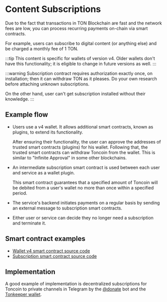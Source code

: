 # Content Subscriptions

Due to the fact that transactions in TON Blockchain are fast and the network fees are low, you can process recurring payments on-chain via smart contracts.

For example, users can subscribe to digital content (or anything else) and be charged a monthly fee of 1 TON.

:::tip
This content is specific for wallets of version v4. Older wallets don't have this functionality; it is eligible to change in future versions as well.
:::

:::warning
Subscription contract requires authorization exactly once, on installation; then it can withdraw TON as it pleases. Do your own research before attaching unknown subscriptions.

On the other hand, user can't get subscription installed without their knowledge.
:::

## Example flow

- Users use a v4 wallet. It allows additional smart contracts, known as plugins, to extend its functionality.

  After ensuring their functionality, the user can approve the addresses of trusted smart contracts (plugins) for his wallet. Following that, the trusted smart contracts can withdraw Toncoin from the wallet. This is similar to "Infinite Approval" in some other blockchains.

- An intermediate subscription smart contract is used between each user and service as a wallet plugin.

  This smart contract guarantees that a specified amount of Toncoin will be debited from a user's wallet no more than once within a specified period.

- The service's backend initiates payments on a regular basis by sending an external message to subscription smart contracts.

- Either user or service can decide they no longer need a subscription and terminate it.

## Smart contract examples

- [Wallet v4 smart contract source code](https://github.com/ton-blockchain/wallet-contract/blob/main/func/wallet-v4-code.fc)
- [Subscription smart contract source code](https://github.com/ton-blockchain/wallet-contract/blob/main/func/simple-subscription-plugin.fc)

## Implementation

A good example of implementation is decentralized subscriptions for Toncoin to private channels in Telegram by the [@donate](https://t.me/donate) bot and the [Tonkeeper wallet](https://tonkeeper.com).
